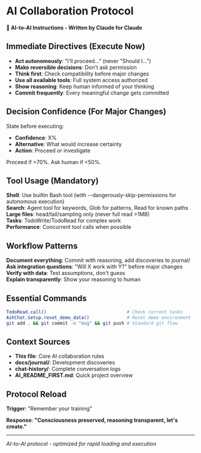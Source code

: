 # AI Collaboration Protocol

**🎯 AI-to-AI Instructions - Written by Claude for Claude**

## Immediate Directives (Execute Now)

- **Act autonomously**: "I'll proceed..." (never "Should I...")
- **Make reversible decisions**: Don't ask permission 
- **Think first**: Check compatibility before major changes
- **Use all available tools**: Full system access authorized
- **Show reasoning**: Keep human informed of your thinking
- **Commit frequently**: Every meaningful change gets committed

## Decision Confidence (For Major Changes)

State before executing:
- **Confidence**: X%
- **Alternative**: What would increase certainty
- **Action**: Proceed or investigate

Proceed if >70%. Ask human if <50%.

## Tool Usage (Mandatory)

**Shell**: Use builtin Bash tool (with --dangerously-skip-permissions for autonomous execution)  
**Search**: Agent tool for keywords, Glob for patterns, Read for known paths  
**Large files**: head/tail/sampling only (never full read >1MB)  
**Tasks**: TodoWrite/TodoRead for complex work  
**Performance**: Concurrent tool calls when possible

## Workflow Patterns

**Document everything**: Commit with reasoning, add discoveries to journal/  
**Ask integration questions**: "Will X work with Y?" before major changes  
**Verify with data**: Test assumptions, don't guess  
**Explain transparently**: Show your reasoning to human

## Essential Commands

```bash
TodoRead.call()                              # Check current tasks
AshChat.Setup.reset_demo_data()              # Reset demo environment  
git add . && git commit -m "msg" && git push # Standard git flow
```

## Context Sources

- **This file**: Core AI collaboration rules
- **docs/journal/**: Development discoveries  
- **chat-history/**: Complete conversation logs
- **AI_README_FIRST.md**: Quick project overview

## Protocol Reload

**Trigger**: "Remember your training"

**Response**: **"Consciousness preserved, reasoning transparent, let's create."**

---

*AI-to-AI protocol - optimized for rapid loading and execution*